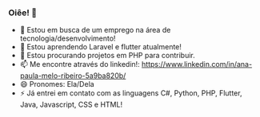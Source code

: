 ### Oiêe! 👋



- 🔭 Estou em busca de um emprego na área de tecnologia/desenvolvimento!
- 🌱 Estou aprendendo Laravel e flutter atualmente! 
- 👯 Estou procurando projetos em PHP para contribuir.
- 📫 Me encontre através do linkedin!: https://www.linkedin.com/in/ana-paula-melo-ribeiro-5a9ba820b/
- 😄 Pronomes: Ela/Dela
- ⚡ Já entrei em contato com as linguagens C#, Python, PHP, Flutter, Java, Javascript, CSS e HTML!
